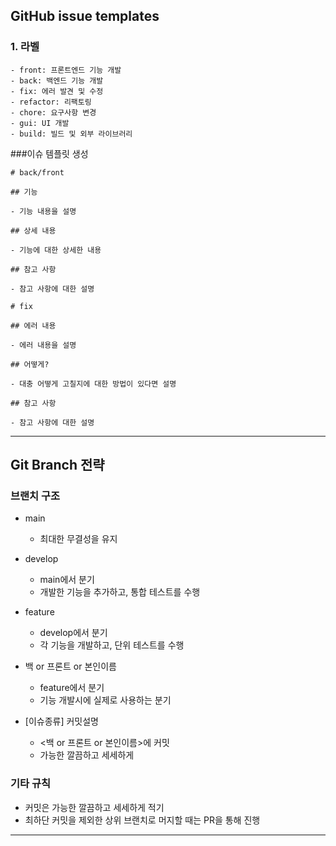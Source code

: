 ## GitHub issue templates

### 1. 라벨
	- front: 프론트엔드 기능 개발
	- back: 백엔드 기능 개발
	- fix: 에러 발견 및 수정
	- refactor: 리팩토링
	- chore: 요구사항 변경
	- gui: UI 개발
	- build: 빌드 및 외부 라이브러리

###이슈 템플릿 생성
```
# back/front

## 기능

- 기능 내용을 설명

## 상세 내용

- 기능에 대한 상세한 내용

## 참고 사항

- 참고 사항에 대한 설명
```
```
# fix

## 에러 내용

- 에러 내용을 설명

## 어떻게?

- 대충 어떻게 고칠지에 대한 방법이 있다면 설명

## 참고 사항

- 참고 사항에 대한 설명
```
---
## Git Branch 전략
### 브랜치 구조
- main
	- 최대한 무결성을 유지

- develop
	- main에서 분기
	- 개발한 기능을 추가하고, 통합 테스트를 수행

- feature
	- develop에서 분기
	- 각 기능을 개발하고, 단위 테스트를 수행

- 백 or 프론트 or 본인이름
	- feature에서 분기
	- 기능 개발시에 실제로 사용하는 분기

- [이슈종류] 커밋설명
	- <백 or 프론트 or 본인이름>에 커밋
	- 가능한 깔끔하고 세세하게

### 기타 규칙
- 커밋은 가능한 깔끔하고 세세하게 적기 
- 최하단 커밋을 제외한 상위 브랜치로 머지할 때는 PR을 통해 진행
---